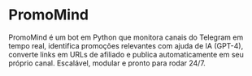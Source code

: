 # PromoMind
PromoMind é um bot em Python que monitora canais do Telegram em tempo real, identifica promoções relevantes com ajuda de IA (GPT-4), converte links em URLs de afiliado e publica automaticamente em seu próprio canal. Escalável, modular e pronto para rodar 24/7.
